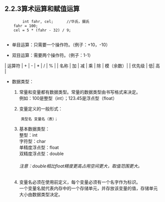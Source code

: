 

## 2.2.3算术运算和赋值运算

```
    	int fahr, cel;		//华氏，摄氏
	fahr = 100;
	cel = 5 * (fahr - 32) / 9;
``` 
##
* 单目运算：只需要一个操作符。（例子：+10，-10）

* 双目运算：需要两个操作符。（例子：1-1）

| 运算符      | +  |  -  | * | / | % |
| 名称   | 加 | 减  | 乘 | 除 | 模（余数）|
| 优先级    | 低|  高     |



* 数据类型：<br>
  1. 常量和变量都有数据类型。常量的数据类型由书写格式来决定。<br>
例如：100是整型（int）；123.45是浮点型（float）

  2. 变量定义的一般形式：
	```
		类型名 变量名（表）；
	``` 
  3. 基本数据类型：<br>
     整型：int<br>
     字符型：char<br>
     单精度浮点型：float<br>
     双精度浮点型：double<br>
     ###### 注意：double相比float精度更高占用空间更大，取值范围更大。
  4. 变量名必须在使用前定义，每个变量必须有一个名字作为标识。<br>一个变量名就代表内存中的一个存储单元，并存放该变量的值，存储单元大小由数据类型决定。
